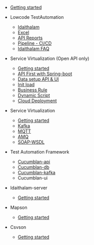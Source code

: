 - [Getting started]()
- Lowcode TestAutomation
  - [Idaithalam](Idaithalam.md)
  - [Excel](Excel.md)
  <!-- - [Postman](Postman.md) -->
  - [API Reports](/api/cucumber-html-reports/overview-features.html)
  - [Pipeline - CI/CD](Idaithalam-pipeline.md)
  - [Idaithalam FAQ](Idaithalam-faq.md)

- Service Virtualization (Open API only)
  - [Getting started](Virtualan.md)
  - [API First with Spring-boot](Api-first.md)
  - [Data setup API & UI](Virtualan-mock-data.md)
  - [Init load](Virtualan-init-load.md)
  - [Business Rule](Virtualan-business-rule.md)
  - [Dynamic Script](Virtualan-dynamic-script.md)
  - [Cloud Deployment](Virtualan-container.md)

- Service Virtualization 
  - [Getting started](Virtualan-setup.md)
  - [Kafka](SV_kafka.md)
  - [MQTT](SV_mqtt.md) 
  - [AMQ](SV_amq.md) 
  - [SOAP-WSDL](SV_soap.md)

- Test Automation Framework
  - [Cucumblan-api](Cucumblan-api.md)
  - [Cucumblan-db](Cucumblan-db.md)
  - [Cucumblan-kafka](Cucumblan-message.md)
  - Cucumblan-ui

- Idaithalam-server
  - [Getting started](Idaiserver.md)

- Mapson
  - [Getting started](Mapson.md)

- Csvson
  - [Getting started](Csvson.md)
